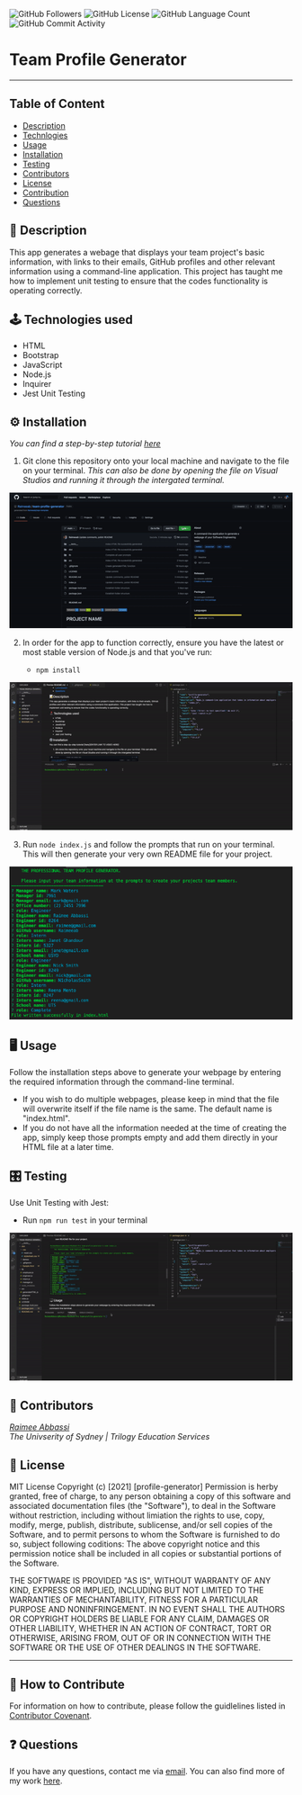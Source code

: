 <img alt="GitHub Followers" src="https://img.shields.io/github/followers/Raimeeab"> <img alt="GitHub License" src="https://img.shields.io/apm/l/vim-mode">  <img alt="GitHub Language Count" src="https://img.shields.io/github/languages/count/Raimeeab/profile-generator">  <img alt="GitHub Commit Activity" src="https://img.shields.io/github/commit-activity/w/Raimeeab/profile-generator">

# Team Profile Generator
---
## Table of Content 

* [Description](#description)
* [Technlogies](#technologies)
* [Usage](#usage)
* [Installation](#installation)
* [Testing](#testing)
* [Contributors](#contributors)
* [License](#license)
* [Contribution](#contribution)
* [Questions](#questions)

<a name="description"></a>
## 📝 Description
This app generates a webage that displays your team project's basic information, with links to their emails, GitHub profiles and other relevant information using a command-line application. This project has taught me how to implement unit testing to ensure that the codes functionality is operating correctly. 

<a name="technologies"></a>
## 🕹 Technologies used 

- HTML
- Bootstrap
- JavaScript
- Node.js
- Inquirer
- Jest Unit Testing

<a name="installation"></a>
## ⚙️ Installation 
*You can find a step-by-step tutorial [here](https://github.com/Raimeeab/team-profile-generator/blob/main/dist/demos/Walkthrough.mov)*

1. Git clone this repository onto your local machine and navigate to the file on your terminal. *This can also be done by opening the file on Visual Studios and running it through the intergated terminal.*

![git-clone](./dist/demos/git-clone.gif)

2. In order for the app to function correctly, ensure you have the latest or most stable version of Node.js and that you've run:

    - `npm install`

![install](./dist/demos/install.gif)

3. Run `node index.js` and follow the prompts that run on your terminal. This will then generate your very own README file for your project. 

![user-prompts](./dist/demos/userprompt.jpg)

<a name="usage"></a>
## 🖥 Usage 
Follow the installation steps above to generate your webpage by entering the required information through the command-line terminal. 
- If you wish to do multiple webpages, please keep in mind that the file will overwrite itself if the file name is the same. The default name is "index.html".
- If you do not have all the information needed at the time of creating the app, simply keep those prompts empty and add them directly in your HTML file at a later time. 

<a name="testing"></a>
## 🎛 Testing
Use Unit Testing with Jest: 
- Run `npm run test` in your terminal

![testing](./dist/demos/testing.gif)

<a name="contributors"></a>
## 👥 Contributors

*[Raimee Abbassi](https://github.com/Raimeeab)* <br>
*The Univserity of Sydney | Trilogy Education Services* <br>

<a name="license"></a>
## 🔖 License

MIT License
Copyright (c) [2021] [profile-generator]
Permission is herby granted, free of charge, to any person obtaining a copy of this software and associated documentation files (the "Software"), to deal in the Software without restriction, including without limiation the rights to use, copy, modify, merge, publish, distribute, sublicense, and/or sell copies of the Software, and to permit persons to whom the Software is furnished to do so, subject following coditions: 
The above copyright notice and this permission notice shall be included in all copies or substantial portions of the Software. 

THE SOFTWARE IS PROVIDED "AS IS", WITHOUT WARRANTY OF ANY KIND, EXPRESS OR IMPLIED, INCLUDING BUT NOT LIMITED TO THE WARRANTIES OF MECHANTABILITY, FITNESS FOR A PARTICULAR PURPOSE AND NONINFRINGEMENT. IN NO EVENT SHALL THE AUTHORS OR COPYRIGHT HOLDERS BE LIABLE FOR ANY CLAIM, DAMAGES OR OTHER LIABILITY, WHETHER IN AN ACTION OF CONTRACT, TORT OR OTHERWISE, ARISING FROM, OUT OF OR IN CONNECTION WITH THE SOFTWARE OR THE USE OF OTHER DEALINGS IN THE SOFTWARE.  

---
<a name="contribution"></a>
## 🤝 How to Contribute

For information on how to contribute, please follow the guidlelines listed in [Contributor Covenant](https://www.contributor-covenant.org/).

<a name="questions"></a>
## ❓ Questions
If you have any questions, contact me via [email](raimee.abbassi@gmail.com). You can also find more of my work [here](https://github.com/Raimeeab).


